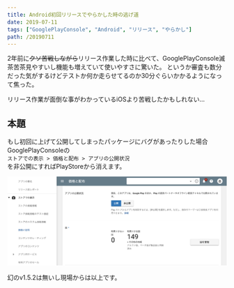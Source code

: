 ```yaml
---
title: Android初回リリースでやらかした時の逃げ道
date: 2019-07-11
tags: ["GooglePlayConsole", "Android", "リリース", "やらかし"]
path: /20190711
---
```



2年前に~~クソ苦戦しながら~~リリース作業した時に比べて、GooglePlayConsole滅茶苦茶見やすいし機能も増えていて使いやすさに驚いた。
というか審査も数分だった気がするけどテストか何か走らせてるのか30分ぐらいかかるようになって焦った。  

リリース作業が面倒な事がわかっているiOSより苦戦したかもしれない...

## 本題

もし初回に上げて公開してしまったパッケージにバグがあったりした場合  
GooglePlayConsoleの  
`ストアでの表示 > 価格と配布 > アプリの公開状況`  
を非公開にすればPlayStoreから消えます。

![1.png](1.png)


幻のv1.5.2は無いし現場からは以上です。